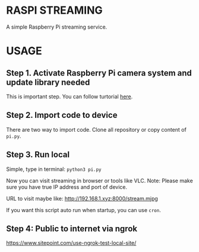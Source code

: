 # RASPI STREAMING
A simple Raspberry Pi streaming service.

# USAGE
## Step 1. Activate Raspberry Pi camera system and update library needed

This is important step. You can follow turtorial [here](https://projects.raspberrypi.org/en/projects/getting-started-with-picamera).

## Step 2. Import code to device

There are two way to import code. Clone all repository or copy content of ``pi.py``.

## Step 3. Run local

Simple, type in terminal: ``python3 pi.py``

Now you can visit streaming in browser or tools like VLC. Note: Please make sure you have true IP address and port of device.

URL to visit maybe like: http://192.168.1.xyz:8000/stream.mjpg

If you want this script auto run when startup, you can use ``cron``.

## Step 4: Public to internet via ngrok
https://www.sitepoint.com/use-ngrok-test-local-site/





